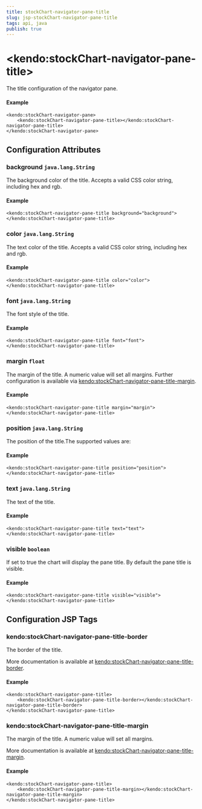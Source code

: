 ```yaml
---
title: stockChart-navigator-pane-title
slug: jsp-stockChart-navigator-pane-title
tags: api, java
publish: true
---
```


# \<kendo:stockChart-navigator-pane-title\>

The title configuration of the navigator pane.

#### Example
    <kendo:stockChart-navigator-pane>
        <kendo:stockChart-navigator-pane-title></kendo:stockChart-navigator-pane-title>
    </kendo:stockChart-navigator-pane>

## Configuration Attributes

### background `java.lang.String`

The background color of the title. Accepts a valid CSS color string, including hex and rgb.

#### Example
    <kendo:stockChart-navigator-pane-title background="background">
    </kendo:stockChart-navigator-pane-title>

### color `java.lang.String`

The text color of the title. Accepts a valid CSS color string, including hex and rgb.

#### Example
    <kendo:stockChart-navigator-pane-title color="color">
    </kendo:stockChart-navigator-pane-title>

### font `java.lang.String`

The font style of the title.

#### Example
    <kendo:stockChart-navigator-pane-title font="font">
    </kendo:stockChart-navigator-pane-title>

### margin `float`

The margin of the title. A numeric value will set all margins. Further configuration is available via [kendo:stockChart-navigator-pane-title-margin](#kendo-stockChart-navigator-pane-title-margin). 

#### Example
    <kendo:stockChart-navigator-pane-title margin="margin">
    </kendo:stockChart-navigator-pane-title>

### position `java.lang.String`

The position of the title.The supported values are:

#### Example
    <kendo:stockChart-navigator-pane-title position="position">
    </kendo:stockChart-navigator-pane-title>

### text `java.lang.String`

The text of the title.

#### Example
    <kendo:stockChart-navigator-pane-title text="text">
    </kendo:stockChart-navigator-pane-title>

### visible `boolean`

If set to true the chart will display the pane title. By default the pane title is visible.

#### Example
    <kendo:stockChart-navigator-pane-title visible="visible">
    </kendo:stockChart-navigator-pane-title>


##  Configuration JSP Tags

### kendo:stockChart-navigator-pane-title-border

The border of the title.

More documentation is available at [kendo:stockChart-navigator-pane-title-border](stockchart/navigator-pane-title-border).

#### Example

    <kendo:stockChart-navigator-pane-title>
        <kendo:stockChart-navigator-pane-title-border></kendo:stockChart-navigator-pane-title-border>
    </kendo:stockChart-navigator-pane-title>

### kendo:stockChart-navigator-pane-title-margin

The margin of the title. A numeric value will set all margins.

More documentation is available at [kendo:stockChart-navigator-pane-title-margin](stockchart/navigator-pane-title-margin).

#### Example

    <kendo:stockChart-navigator-pane-title>
        <kendo:stockChart-navigator-pane-title-margin></kendo:stockChart-navigator-pane-title-margin>
    </kendo:stockChart-navigator-pane-title>

 
